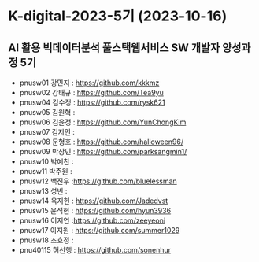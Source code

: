 # K-digital-2023-5기 (2023-10-16)
## AI 활용 빅데이터분석 풀스택웹서비스 SW 개발자 양성과정 5기

 
+ pnusw01	강민지	: https://github.com/kkkmz
+ pnusw02	강태규	: https://github.com/Tea9yu
+ pnusw04	김수정	: https://github.com/rysk621
+ pnusw05	김원혁	:
+ pnusw06	김윤정	: https://github.com/YunChongKim
+ pnusw07	김지언	:
+ pnusw08	문형호	: https://github.com/halloween96/
+ pnusw09	박상민	: https://github.com/parksangmin1/
+ pnusw10	박예찬	:
+ pnusw11	박주원	:
+ pnusw12	백진우	:https://github.com/bluelessman
+ pnusw13	성빈	:
+ pnusw14	옥지현	: https://github.com/Jadedvst
+ pnusw15	윤석현	: https://github.com/hyun3936
+ pnusw16	이지연	:https://github.com/zeeyeoni
+ pnusw17	이지원	: https://github.com/summer1029
+ pnusw18	조효정	:
+ pnu40115	허선행	: https://github.com/sonenhur
